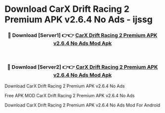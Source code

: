 # Download CarX Drift Racing 2 Premium APK v2.6.4 No Ads - ijssg



<div align="center">
<h3>🔴 Download [Server1] 👉👉 <a href="https://momento.my/?title=CarX_Drift_Racing_2_Premium_APK_v2.6.4_No_Ads">CarX Drift Racing 2 Premium APK v2.6.4 No Ads Mod Apk</a></h3><br>

<h3>🔴 Download [Server2] 👉👉 <a href="https://momento.my/?title=CarX_Drift_Racing_2_Premium_APK_v2.6.4_No_Ads">CarX Drift Racing 2 Premium APK v2.6.4 No Ads Mod Apk</a></h3>
</div>



Download CarX Drift Racing 2 Premium APK v2.6.4 No Ads 

Free APK MOD CarX Drift Racing 2 Premium APK v2.6.4 No Ads 

Download CarX Drift Racing 2 Premium APK v2.6.4 No Ads Mod For Android
